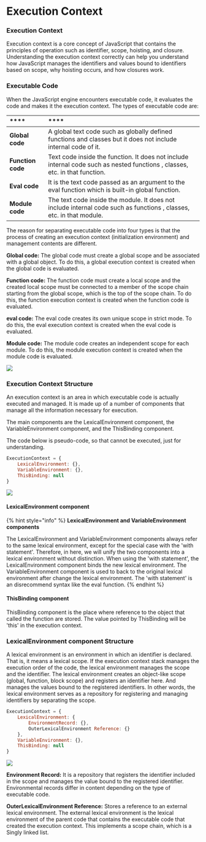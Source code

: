# Execution Context

### Execution Context

Execution context is a core concept of JavaScript that contains the principles of operation such as identifier, scope, hoisting, and closure. Understanding the execution context correctly can help you understand how JavaScript manages the  identifiers and values bound to identifiers based on scope, why hoisting occurs, and how closures work.



### Executable Code

When the JavaScript engine encounters executable code, it evaluates the code and makes it the execution context. The types of executable code are:

| \*\*\*\* | \*\*\*\* |
| :--- | :--- |
| **Global code** | A global text code such as globally defined functions and classes but it does not include internal code of it. |
| **Function code** | Text code inside the function. It does not include internal code such as nested functions , classes, etc. in that function. |
| **Eval code** | It is the text code passed as an argument to the eval function which is built-in global function. |
| **Module code** | The text code inside the module. It does not include internal code such as functions , classes, etc. in that module. |

The reason for separating executable code into four types is that the process of creating an execution context \(initialization environment\) and management contents are different.

**Global code:** The global code must create a global scope and be associated with a global object. To do this, a global execution context is created when the global code is evaluated.

**Function code:** The function code must create a local scope and the created local scope must be connected to a member of the scope chain starting from the global scope, which is the top of the scope chain. To do this, the function execution context is created when the function code is evaluated.

**eval code:** The eval code creates its own unique scope in strict mode. To do this, the eval execution context is created when the eval code is evaluated.

**Module code:** The module code creates an independent scope for each module. To do this, the module execution context is created when the module code is evaluated.

![](https://i.postimg.cc/k4XJCxSG/execution-context1.png)



### Execution Context Structure

An execution context is an area in which executable code is actually executed and managed. It is made up of a number of components that manage all the information necessary for execution.

The main components are the LexicalEnvironment component, the VariableEnvironment component, and the ThisBinding component.

The code below is pseudo-code, so that cannot be executed, just for understanding.

```javascript
ExecutionContext = {
    LexicalEnvironment: {},
    VariableEnvironment: {},
    ThisBinding: null
}
```

![](https://i.postimg.cc/kg0S9Nx7/execution-context2.png)



#### LexicalEnvironment component

{% hint style="info" %}
**LexicalEnvironment and VariableEnvironment components** 

The LexicalEnvironment and VariableEnvironment components always refer to the same lexical environment, except for the special case with the 'with statement'. Therefore, in here, we will unify the two components into a lexical environment without distinction. When using the 'with statement', the LexicalEnvironment component binds the new lexical environment. The VariableEnvironment component is used to back to the original lexical environment after change the lexical environment. The 'with statement' is an disrecommend syntax like the eval function.
{% endhint %}

 

#### ThisBinding component

ThisBinding component is the place where reference to the object that called the function  are stored. The value pointed by ThisBinding will be 'this' in the execution context.



### LexicalEnvironment component Structure

A lexical environment is an environment in which an identifier is declared. That is, it means a lexical scope. If the execution context stack manages the execution order of the code, the lexical environment manages the scope and the identifier. The lexical environment creates an object-like scope \(global, function, block scope\) and registers an identifier here. And manages the values bound to the registered identifiers. In other words, the lexical environment serves as a repository for registering and managing identifiers by separating the scope.

```javascript
ExecutionContext = {
    LexicalEnvironment: {
        EnvironmentRecord: {},
        OuterLexicalEnvironment Reference: {}
    },
    VariableEnvironment: {},
    ThisBinding: null
}
```

![](https://i.postimg.cc/0jkWn1QX/execution-context3.png)

**Environment Record:** It is a repository that registers the identifier included in the scope and manages the value bound to the registered identifier. Environmental records differ in content depending on the type of executable code.

**OuterLexicalEnvironment Reference:** Stores a reference to an external lexical environment. The external lexical environment is the lexical environment of the parent code that contains the executable code that created the execution context. This implements a scope chain, which is a Singly linked list.

